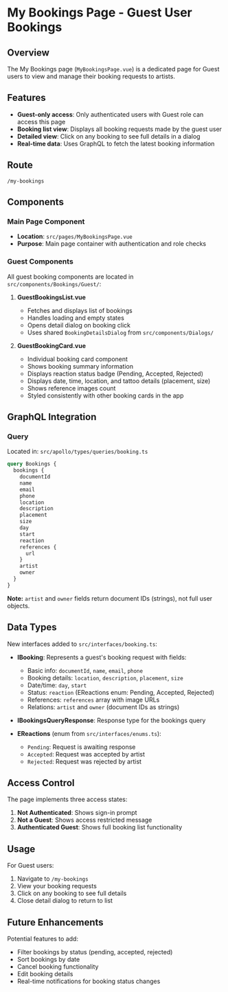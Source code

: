 # My Bookings Page - Guest User Bookings

## Overview

The My Bookings page (`MyBookingsPage.vue`) is a dedicated page for Guest users to view and manage their booking requests to artists.

## Features

- **Guest-only access**: Only authenticated users with Guest role can access this page
- **Booking list view**: Displays all booking requests made by the guest user
- **Detailed view**: Click on any booking to see full details in a dialog
- **Real-time data**: Uses GraphQL to fetch the latest booking information

## Route

```
/my-bookings
```

## Components

### Main Page Component

- **Location**: `src/pages/MyBookingsPage.vue`
- **Purpose**: Main page container with authentication and role checks

### Guest Components

All guest booking components are located in `src/components/Bookings/Guest/`:

1. **GuestBookingsList.vue**
   - Fetches and displays list of bookings
   - Handles loading and empty states
   - Opens detail dialog on booking click
   - Uses shared `BookingDetailsDialog` from `src/components/Dialogs/`

2. **GuestBookingCard.vue**
   - Individual booking card component
   - Shows booking summary information
   - Displays reaction status badge (Pending, Accepted, Rejected)
   - Displays date, time, location, and tattoo details (placement, size)
   - Shows reference images count
   - Styled consistently with other booking cards in the app

## GraphQL Integration

### Query

Located in: `src/apollo/types/queries/booking.ts`

```graphql
query Bookings {
  bookings {
    documentId
    name
    email
    phone
    location
    description
    placement
    size
    day
    start
    reaction
    references {
      url
    }
    artist
    owner
  }
}
```

**Note:** `artist` and `owner` fields return document IDs (strings), not full user objects.

## Data Types

New interfaces added to `src/interfaces/booking.ts`:

- **IBooking**: Represents a guest's booking request with fields:
  - Basic info: `documentId`, `name`, `email`, `phone`
  - Booking details: `location`, `description`, `placement`, `size`
  - Date/time: `day`, `start`
  - Status: `reaction` (EReactions enum: Pending, Accepted, Rejected)
  - References: `references` array with image URLs
  - Relations: `artist` and `owner` (document IDs as strings)
  
- **IBookingsQueryResponse**: Response type for the bookings query

- **EReactions** (enum from `src/interfaces/enums.ts`):
  - `Pending`: Request is awaiting response
  - `Accepted`: Request was accepted by artist
  - `Rejected`: Request was rejected by artist

## Access Control

The page implements three access states:

1. **Not Authenticated**: Shows sign-in prompt
2. **Not a Guest**: Shows access restricted message
3. **Authenticated Guest**: Shows full booking list functionality

## Usage

For Guest users:
1. Navigate to `/my-bookings`
2. View your booking requests
3. Click on any booking to see full details
4. Close detail dialog to return to list

## Future Enhancements

Potential features to add:
- Filter bookings by status (pending, accepted, rejected)
- Sort bookings by date
- Cancel booking functionality
- Edit booking details
- Real-time notifications for booking status changes

